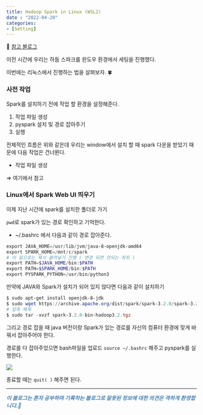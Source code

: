 ```yaml
---
title: Hadoop Spark in Linux (WSL2)
date : "2022-04-20"
categories:
- [Setting]
---
```



📎 [참고 블로그](https://dschloe.github.io/settings/spark_install_using_wsl/)  

이전 시간에 우리는 하둡 스파크를 윈도우 환경에서 세팅을 진행했다.  

이번에는 리눅스에서 진행하는 법을 살펴보자. 🍀  

  

### 사전 작업

Spark를 설치하기 전에 작업 할 환경을 설정해준다.  

  

1. 작업 파일 생성
2. pyspark 설치 및 경로 잡아주기
3. 실행

전체적인 흐름은 위와 같은데 우리는 window에서 설치 할 때 spark 다운을 받았기 때문에 다음 작업은 건너뛴다.    

- 작업 파일 생성

⇒ 여기에서 참고

### Linux에서 Spark Web UI 띄우기

이제 지난 시간에 spark를 설치한 폴더로 가기

`pwd`로 spark가 있는 경로 확인하고 기억한다.  

- ~/.bashrc 에서 다음과 같이 경로 잡아준다.

```powershell
export JAVA_HOME=/usr/lib/jvm/java-8-openjdk-amd64
export SPARK_HOME=/mnt/c/spark
# 이 밑으로는 복사 붙여넣기 진행 ( 변경 되면 안되는 파트 )
export PATH=$JAVA_HOME/bin:$PATH
export PATH=$SPARK_HOME/bin:$PATH
export PYSPARK_PYTHON=/usr/bin/python3
```

만약에 JAVA와 Spark가 설치가 되어 있지 않다면 다음과 같이 설치하기

```powershell
$ sudo apt-get install openjdk-8-jdk
$ sudo wget https://archive.apache.org/dist/spark/spark-3.2.0/spark-3.2.0-bin-hadoop3.2.tgz
# 압축 해제
$ sudo tar -xvzf spark-3.2.0-bin-hadoop3.2.tgz
```

그리고 경로 잡을 때 java 버전이랑 Spark가 있는 경로를 자신의 컴퓨터 환경에 맞게 바꿔서 잡아주어야 한다.  

경로를 다 잡아주었으면 bash파일을 업로드 `source ~/.bashrc` 해주고 pyspark를 실행한다.  

![](/images/sparkwsl/Untitled.png)

종료할 때는 `quit( )` 해주면 된다.  

---
**_<span style="color:#4682B4;"> 이 블로그는 혼자 공부하며 기록하는 블로그로 잘못된 정보에 대한 의견은 격하게 환영합니다.🤩 </span>_**